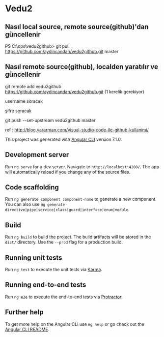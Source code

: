 # Vedu2
## Nasıl local source, remote source(github)'dan güncellenir
PS C:\ops\vedu2github> git pull https://github.com/aydincandan/vedu2github.git master

## Nasıl remote source(github), localden yaratılır ve güncellenir
git remote add vedu2github https://github.com/aydincandan/vedu2github.git (1 kerelik gerekiyor)

username soracak

şifre soracak

git push --set-upstream vedu2github master

ref : http://blog.yararman.com/visual-studio-code-ile-github-kullanimi/


This project was generated with [Angular CLI](https://github.com/angular/angular-cli) version 7.1.0.

## Development server

Run `ng serve` for a dev server. Navigate to `http://localhost:4200/`. The app will automatically reload if you change any of the source files.

## Code scaffolding

Run `ng generate component component-name` to generate a new component. You can also use `ng generate directive|pipe|service|class|guard|interface|enum|module`.

## Build

Run `ng build` to build the project. The build artifacts will be stored in the `dist/` directory. Use the `--prod` flag for a production build.

## Running unit tests

Run `ng test` to execute the unit tests via [Karma](https://karma-runner.github.io).

## Running end-to-end tests

Run `ng e2e` to execute the end-to-end tests via [Protractor](http://www.protractortest.org/).

## Further help

To get more help on the Angular CLI use `ng help` or go check out the [Angular CLI README](https://github.com/angular/angular-cli/blob/master/README.md).
